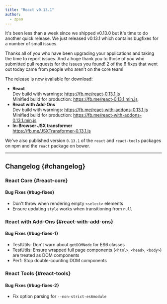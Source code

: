```yaml
---
title: "React v0.13.1"
author:
  - zpao
---
```


It's been less than a week since we shipped v0.13.0 but it's time to do another quick release. We just released v0.13.1 which contains bugfixes for a number of small issues.

Thanks all of you who have been upgrading your applications and taking the time to report issues. And a huge thank you to those of you who submitted pull requests for the issues you found! 2 of the 6 fixes that went out today came from people who aren't on the core team!

The release is now available for download:

* **React**  
  Dev build with warnings: <https://fb.me/react-0.13.1.js>  
  Minified build for production: <https://fb.me/react-0.13.1.min.js>
* **React with Add-Ons**  
  Dev build with warnings: <https://fb.me/react-with-addons-0.13.1.js>  
  Minified build for production: <https://fb.me/react-with-addons-0.13.1.min.js>
* **In-Browser JSX transformer**  
  <https://fb.me/JSXTransformer-0.13.1.js>

We've also published version `0.13.1` of the `react` and `react-tools` packages on npm and the `react` package on bower.

- - -

## Changelog {#changelog}

### React Core {#react-core}

#### Bug Fixes {#bug-fixes}

* Don't throw when rendering empty `<select>` elements
* Ensure updating `style` works when transitioning from `null`

### React with Add-Ons {#react-with-add-ons}

#### Bug Fixes {#bug-fixes-1}

* TestUtils: Don't warn about `getDOMNode` for ES6 classes
* TestUtils: Ensure wrapped full page components (`<html>`, `<head>`, `<body>`) are treated as DOM components
* Perf: Stop double-counting DOM components

### React Tools {#react-tools}

#### Bug Fixes {#bug-fixes-2}

* Fix option parsing for `--non-strict-es6module`

